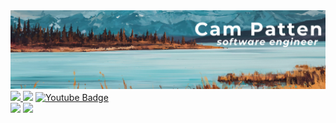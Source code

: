 <div id="header" align="center">
  <img src="./public/github_banner.png"/>
</div>
<div id="badges">
  <a href="https://www.linkedin.com/in/campatten/">
    <img src="https://img.shields.io/badge/LinkedIn-blue?logo=linkedin&logoColor=white&style=for-the-badge"/>
  </a>
  <img src="https://komarev.com/ghpvc/?username=your-github-username&color=8833ff&style=for-the-badge"/>
  <a href="https://www.hackerrank.com/PamCatten/">
    <img src="https://img.shields.io/badge/HackerRank-brightgreen?style=for-the-badge&logo=hackerrank&logoColor=white" alt="Youtube Badge"/>
  </a>
</div>
<a href="https://git.io/streak-stats"><img src="http://github-readme-streak-stats.herokuapp.com?user=PamCatten&theme=rising-sun&hide_border=true&card_width=792"/><a>
<a href="https://github.com/anuraghazra/github-readme-stats"><img src="https://github-readme-stats.vercel.app/api?username=anuraghazra&show_icons=true&theme=rising_sun&hide_border=true&card_width=792"/><a>

<!--
**PamCatten/PamCatten** is a ✨ _special_ ✨ repository because its `README.md` (this file) appears on your GitHub profile.

Here are some ideas to get you started:

- 🔭 I’m currently working on ...
- 🌱 I’m currently learning ...
- 👯 I’m looking to collaborate on ...
- 🤔 I’m looking for help with ...
- 💬 Ask me about ...
- 📫 How to reach me: ...
- 😄 Pronouns: ...
- ⚡ Fun fact: ...
-->
